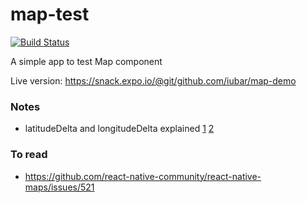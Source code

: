 # map-test

[![Build Status](https://travis-ci.org/iubar/map-demo.svg?branch=master)](https://travis-ci.org/iubar/map-demo)

A simple app to test Map component

Live version: https://snack.expo.io/@git/github.com/iubar/map-demo

### Notes

 * latitudeDelta and longitudeDelta explained [1](https://stackoverflow.com/questions/36685372/how-to-zoom-in-out-in-react-native-map/36688156#36688156) [2](https://stackoverflow.com/questions/50882700/react-native-mapview-what-is-latitudedelta-longitudedelta)

### To read

* https://github.com/react-native-community/react-native-maps/issues/521